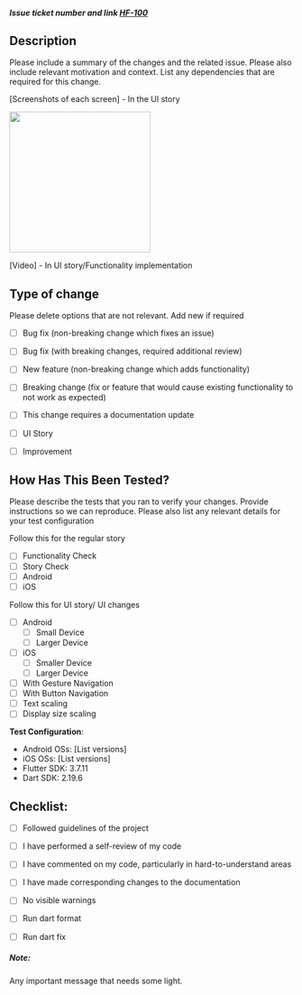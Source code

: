 ##### Issue ticket number and link [HF-100](http://example.com "HF-100")

##  Description

Please include a summary of the changes and the related issue. Please also include relevant motivation and context. List any dependencies that are required for this change.

[Screenshots of each screen] - In the UI story

<img   height="250" src="https://user-images.githubusercontent.com/38186272/232344206-2ad59623-3729-410f-9317-21382013daa4.jpg">

[Video] - In UI story/Functionality implementation


## Type of change

Please delete options that are not relevant. Add new if required

- [ ] Bug fix (non-breaking change which fixes an issue)
- [ ] Bug fix (with breaking changes, required additional review)
- [ ] New feature (non-breaking change which adds functionality)
- [ ] Breaking change (fix or feature that would cause existing functionality to not work as expected)
- [ ] This change requires a documentation update
- [ ] UI Story
- [ ] Improvement




## How Has This Been Tested?

Please describe the tests that you ran to verify your changes. Provide instructions so we can reproduce. Please also list any relevant details for your test configuration

Follow this for the regular story

- [ ] Functionality Check
- [ ] Story Check
- [ ] Android
- [ ] iOS

Follow this for UI story/ UI changes

- [ ] Android 
	- [ ] Small Device
	- [ ] Larger Device
- [ ] iOS
	- [ ] Smaller Device
	- [ ] Larger Device
- [ ] With Gesture Navigation
- [ ] With Button Navigation
- [ ] Text scaling
- [ ] Display size scaling

**Test Configuration**:
* Android OSs: [List versions]
* iOS OSs: [List versions]
* Flutter SDK: 3.7.11
* Dart SDK: 2.19.6

## Checklist:

- [ ] Followed guidelines of the project
- [ ] I have performed a self-review of my code
- [ ] I have commented on my code, particularly in hard-to-understand areas
- [ ] I have made corresponding changes to the documentation
- [ ] No visible warnings
- [ ] Run dart format
- [ ] Run dart fix


##### Note:
Any important message that needs some light.
